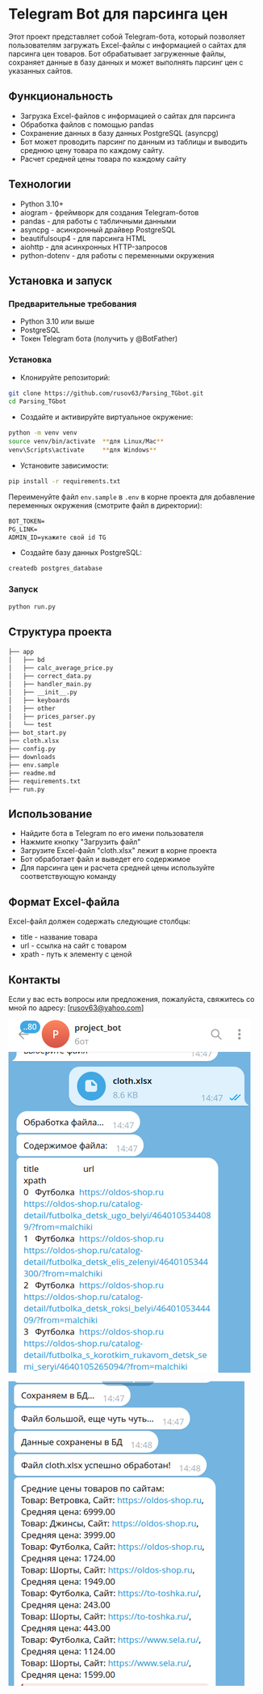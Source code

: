 # Telegram Bot для парсинга цен

Этот проект представляет собой Telegram-бота, который позволяет пользователям загружать Excel-файлы с информацией о сайтах для парсинга цен товаров. Бот обрабатывает загруженные файлы, сохраняет данные в базу данных и может выполнять парсинг цен с указанных сайтов.

## Функциональность
- Загрузка Excel-файлов с информацией о сайтах для парсинга
- Обработка файлов с помощью pandas
- Сохранение данных в базу данных PostgreSQL (asyncpg)
- Бот может проводить парсинг по данным из таблицы и выводить среднюю цену товара по каждому сайту.
- Расчет средней цены товара по каждому сайту

## Технологии
- Python 3.10+
- aiogram - фреймворк для создания Telegram-ботов
- pandas - для работы с табличными данными
- asyncpg - асинхронный драйвер PostgreSQL
- beautifulsoup4 - для парсинга HTML
- aiohttp - для асинхронных HTTP-запросов
- python-dotenv - для работы с переменными окружения

## Установка и запуск

### Предварительные требования
- Python 3.10 или выше
- PostgreSQL
- Токен Telegram бота (получить у @BotFather)


### Установка
- Клонируйте репозиторий:
```bash
git clone https://github.com/rusov63/Parsing_TGbot.git
cd Parsing_TGbot
```
- Создайте и активируйте виртуальное окружение:
```bash
python -m venv venv
source venv/bin/activate  **для Linux/Mac**
venv\Scripts\activate     **для Windows**
```
- Установите зависимости:
```bash
pip install -r requirements.txt
```
Переименуйте файл `env.sample` в `.env` в корне проекта для добавление переменных окружения (смотрите файл в директории):
```
BOT_TOKEN=
PG_LINK=
ADMIN_ID=укажите свой id TG
```
- Создайте базу данных PostgreSQL:
```bash
createdb postgres_database
```

### Запуск

```bash
python run.py
```

## Структура проекта
```
├── app
│   ├── bd
│   ├── calc_average_price.py
│   ├── correct_data.py
│   ├── handler_main.py
│   ├── __init__.py
│   ├── keyboards
│   ├── other
│   ├── prices_parser.py
│   └── test
├── bot_start.py
├── cloth.xlsx
├── config.py
├── downloads
├── env.sample
├── readme.md
├── requirements.txt
├── run.py
```

## Использование
- Найдите бота в Telegram по его имени пользователя
- Нажмите кнопку "Загрузить файл"
- Загрузите Excel-файл "cloth.xlsx" лежит в корне проекта
- Бот обработает файл и выведет его содержимое
- Для парсинга цен и расчета средней цены используйте соответствующую команду

## Формат Excel-файла

Excel-файл должен содержать следующие столбцы:
- title - название товара
- url - ссылка на сайт с товаром
- xpath - путь к элементу с ценой

## Контакты
Если у вас есть вопросы или предложения, пожалуйста, свяжитесь со мной по адресу: [rusov63@yahoo.com]

![screen.png](screen.png)

![screen2.png](screen2.png)